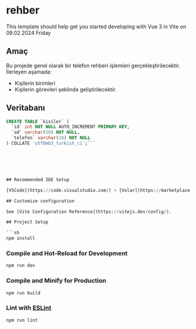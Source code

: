 # rehber

This template should help get you started developing with Vue 3 in Vite on 09.02.2024 Friday

## Amaç

Bu projede genel olarak bir telefon rehberi işlemleri gerçekleştirilecektir. İlerleyen aşamada:

- Kişilerin birimleri
- Kişilerin görevleri
  şeklinde geliştirilecektir.

## Veritabanı

````SQL
CREATE TABLE `kisiler` (
  `id` int NOT NULL AUTO_INCREMENT PRIMARY KEY,
  `ad` varchar(50) NOT NULL,
  `telefon` varchar(10) NOT NULL
) COLLATE 'utf8mb3_turkish_ci';```






## Recommended IDE Setup

[VSCode](https://code.visualstudio.com/) + [Volar](https://marketplace.visualstudio.com/items?itemName=Vue.volar) (and disable Vetur) + [TypeScript Vue Plugin (Volar)](https://marketplace.visualstudio.com/items?itemName=Vue.vscode-typescript-vue-plugin).

## Customize configuration

See [Vite Configuration Reference](https://vitejs.dev/config/).

## Project Setup

```sh
npm install
````

### Compile and Hot-Reload for Development

```sh
npm run dev
```

### Compile and Minify for Production

```sh
npm run build
```

### Lint with [ESLint](https://eslint.org/)

```sh
npm run lint
```
